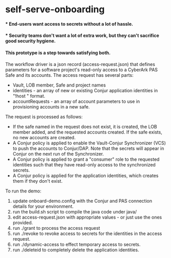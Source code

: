 # self-serve-onboarding

#### * End-users want access to secrets without a lot of hassle.

#### * Security teams don't want a lot of extra work, but they can't sacrifice good security hygiene.

#### This prototype is a step towards satisfying both. 

The workflow driver is a json record (access-request.json) that defines parameters for a software project's read-only access to a CyberArk PAS Safe and its accounts. The access request has several parts:
 - Vault, LOB member, Safe and project names
 - identities - an array of new or existing Conjur application identities in "!host <name>" format.
 - accountRequests - an array of account parameters to use in provisioning accounts in a new safe.

The request is processed as follows:
 - If the safe named in the request does not exist, it is created, the LOB member added, and the requested accounts created. If the safe exists, no new accounts are created.
 - A Conjur policy is applied to enable the Vault-Conjur Synchronizer (VCS) to push the accounts to Conjur/DAP. Note that the secrets will appear in Conjur on the next run of the Synchronizer.
 - A Conjur policy is applied to grant a "consumer" role to the requested identities such that they have read-only access to the synchronized secrets.
 - A Conjur policy is applied for the application identities, which creates them if they don't exist.


To run the demo:
 1) update onboard-demo.config with the Conjur and PAS connection details for your environment.
 2) run the build.sh script to compile the java code under java/
 3) edit access-request.json with appropriate values - or just use the ones provided.
 4) run ./grant to process the access request
 5) run ./revoke to revoke access to secrets for the identities in the access request.
 6) run ./dynamic-access to effect temporary access to secrets.
 7) run ./deleteid to completely delete the application identities.
